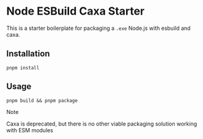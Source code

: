 # Node ESBuild Caxa Starter

This is a starter boilerplate for packaging a `.exe` Node.js with esbuild and caxa.

## Installation

```pwsh
pnpm install
```

## Usage

```pwsh
pnpm build && pnpm package
```

> [!NOTE]
> Caxa is deprecated, but there is no other viable packaging solution working with ESM modules
